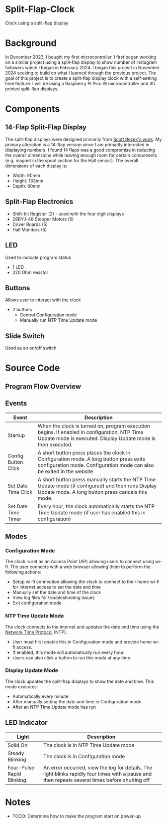 # Split-Flap-Clock
Clock using a split-flap display

# Background
In December 2023, I bought my first microcontroller. I first began working on a similar project using a split-flap display to show number of instagram followers which I began in February 2024. I began this project in November 2024 seeking to build on what I learned through the previous project. The goal of this project is to create a split-flap display clock with a self-setting time feature. I will be using a Raspberry Pi Pico W microcontroller and 3D printed split-flap displays.

# Components

## 14-Flap Split-Flap Display
The split-flap displays were designed primarily from [Scott Bezek's work](https://github.com/scottbez1/splitflap). My primary alteration is a 14-flap version since I am primarily interested in displaying numbers. I found 14 flaps was a good compromise in reducing the overall dimensions while leaving enough room for certain components (e.g. magnet in the spool section for the Hall sensor). The overall dimensions of each display is:
- Width: 90mm
- Height: 133mm
- Depth: 60mm

## Split-Flap Electronics
- Shift-bit Register (2) - used with the four digit displays
- 28BYJ-48 Stepper Motors (5)
- Driver Boards (5)
- Hall Monitors (5)

## LED
Used to indicate program status
- 1 LED
- 220 Ohm resistor

## Buttons
Allows user to interact with the clock
- 2 buttons
  - Control Configuration mode
  - Manually run NTP Time Update mode

## Slide Switch
Used as an on/off switch

# Source Code

## Program Flow Overview

## Events

| Event | Description |
| --- | --- |
| Startup | When the clock is turned on, program execution begins. If enabled in configuration, NTP Time Update mode is executed. Display Update mode is then executed. |
| Config Button Click | A short button press places the clock in Configuration mode. A long button press exits configuration mode. Configuration mode can also be exited in the website |
| Set Date Time Click | A short button press manually starts the NTP Time Update mode (if configured) and then runs Display Update mode. A long button press cancels this mode. |
| Set Date Time Timer | Every hour, the clock automatically starts the NTP Time Update mode (if user has enabled this in configuration) |

## Modes

### Configuration Mode
The clock is set as an Access Point (AP) allowing users to connect using wi-fi. The user connects with a web browser allowing them to perform the following actions:
- Setup wi-fi connection allowing the clock to connect to their home wi-fi for internet access to set the date and time
- Manually set the date and time of the clock
- View log files for troubleshooting issues
- Exit configuration mode

### NTP Time Update Mode
The clock connects to the internet and updates the date and time using the [Network Time Protocol](https://en.wikipedia.org/wiki/Network_Time_Protocol) (NTP).
- User must first enable this in Configuration mode and provide home wi-fi access.
- If enabled, this mode will automatically run every hour.
- Users can also click a button to run this mode at any time.

### Display Update Mode
The clock updates the split-flap displays to show the date and time. This mode executes:
- Automatically every minute
- After manually setting the date and time in Configuration mode
- After an NTP Time Update mode has run

## LED Indicator

| Light | Description |
| --- | --- |
| Solid On | The clock is in NTP Time Update mode |
| Steady Blinking | The clock is in Configuration mode |
| Four-Pulse Rapid Blinking | An error occurred, view the log for details. The light blinks rapidly four times with a pause and then repeats several times before shutting off |

# Notes
- TODO: Determine how to make the program start on power-up
